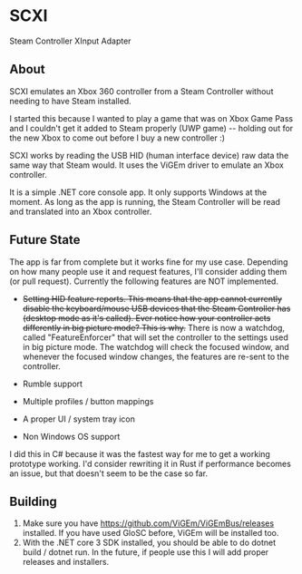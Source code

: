 # SCXI
Steam Controller XInput Adapter

## About

SCXI emulates an Xbox 360 controller from a Steam Controller without needing to have Steam installed.

I started this because I wanted to play a game that was on Xbox Game Pass and I couldn't get it added to Steam properly (UWP game) -- holding out for the new Xbox to come out before I buy a new controller :)

SCXI works by reading the USB HID (human interface device) raw data the same way that Steam would.  It uses the ViGEm driver to emulate an Xbox controller.

It is a simple .NET core console app.  It only supports Windows at the moment.  As long as the app is running, the Steam Controller will be read and translated into an Xbox controller.

## Future State
The app is far from complete but it works fine for my use case.  Depending on how many people use it and request features, I'll consider adding them (or pull request).  Currently the following features are NOT implemented.

+ ~~Setting HID feature reports.  This means that the app cannot currently disable the keyboard/mouse USB devices that the Steam Controller has (desktop mode as it's called).  Ever notice how your controller acts differently in big picture mode?  This is why.~~  There is now a watchdog, called "FeatureEnforcer" that will set the controller to the settings used in big picture mode.  The watchdog will check the focused window, and whenever the focused window changes, the features are re-sent to the controller.  


* Rumble support

* Multiple profiles / button mappings

* A proper UI / system tray icon

* Non Windows OS support

I did this in C# because it was the fastest way for me to get a working prototype working.  I'd consider rewriting it in Rust if performance becomes an issue, but that doesn't seem to be the case so far.

## Building

1. Make sure you have https://github.com/ViGEm/ViGEmBus/releases installed.  If you have used GloSC before, ViGEm will be installed too.
2. With the .NET core 3 SDK installed, you should be able to do dotnet build / dotnet run.  In the future, if people use this I will add proper releases and installers.
